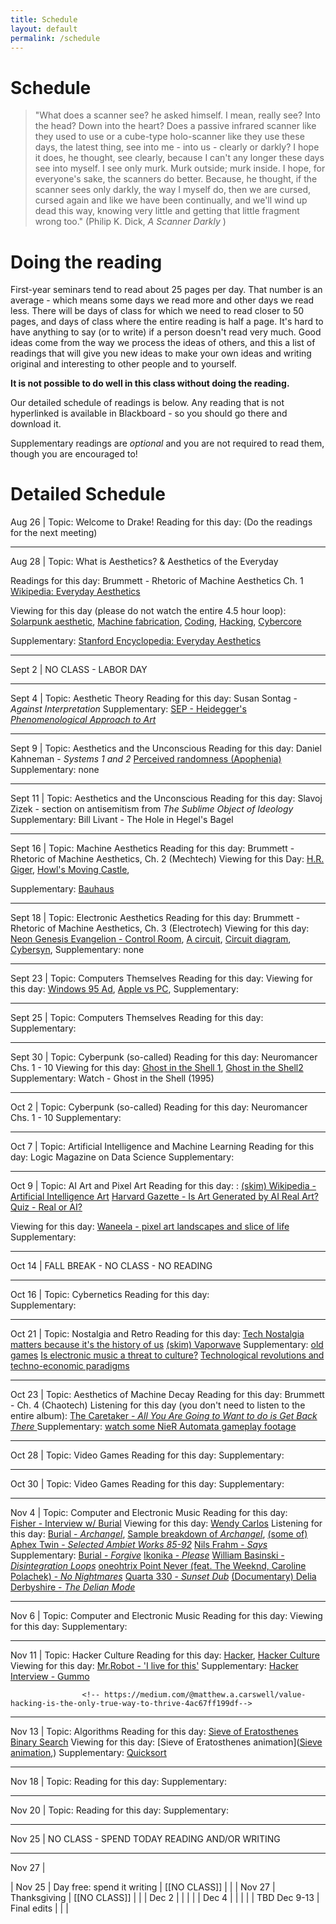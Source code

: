 ```yaml
---
title: Schedule
layout: default
permalink: /schedule
---
```


# Schedule

>"What does a scanner see? he asked himself. I mean, really see? Into the head? Down into the heart? Does a passive infrared scanner like they used to use or a cube-type holo-scanner like they use these days, the latest thing, see into me - into us - clearly or darkly? I hope it does, he thought, see clearly, because I can't any longer these days see into myself. I see only murk. Murk outside; murk inside. I hope, for everyone's sake, the scanners do better. Because, he thought, if the scanner sees only darkly, the way I myself do, then we are cursed, cursed again and like we have been continually, and we'll wind up dead this way, knowing very little and getting that little fragment wrong too." (Philip K. Dick, <i> A Scanner Darkly </i>)

# Doing the reading

First-year seminars tend to read about 25 pages per day. That number is an average - which means some days we read more and other days we read less. There will be days of class for which we need to read closer to 50 pages, and days of class where the entire reading is half a page. It's hard to have anything to say (or to write) if a person doesn't read very much. Good ideas come from the way we process the ideas of others, and this a list of readings that will give you new ideas to make your own ideas and writing original and interesting to other people and to yourself.

<b>It is not possible to do well in this class without doing the reading.</b>

Our detailed schedule of readings is below. Any reading that is not hyperlinked is available in Blackboard - so you should go there and download it.

Supplementary readings are <i>optional</i> and you are not required to read them, though you are encouraged to!

# Detailed Schedule

Aug 26   |
Topic: Welcome to Drake!
Reading for this day: (Do the readings for the next meeting)


____________________________________


Aug 28   |
Topic: What is Aesthetics? & Aesthetics of the Everyday        

Readings for this day: 
                        Brummett - Rhetoric of Machine Aesthetics Ch. 1 
                        [Wikipedia: Everyday Aesthetics](https://en.wikipedia.org/wiki/Everyday_Aesthetics)

Viewing for this day (please do not watch the entire 4.5 hour loop): 
                        [Solarpunk aesthetic](https://www.youtube.com/watch?v=UqJJktxCY9U), [Machine fabrication](https://www.youtube.com/watch?v=s-yne8xTNM0), [Coding](https://www.youtube.com/watch?v=iG6M-vt-4JY), [Hacking](https://www.youtube.com/watch?v=RoVTisgEaFM), [Cybercore](https://aesthetics.fandom.com/wiki/Cybercore)

Supplementary: 
                        [Stanford Encyclopedia: Everyday Aesthetics](https://plato.stanford.edu/entries/aesthetics-of-everyday/)



____________________________________

Sept 2 |
NO CLASS - LABOR DAY

____________________________________

Sept 4    | 
Topic: Aesthetic Theory
Reading for this day: 
                        Susan Sontag - <i>Against Interpretation  </i>
Supplementary: 
                        [SEP - Heidegger's <i>Phenomenological Approach to Art</i>](https://plato.stanford.edu/entries/heidegger-aesthetics/#PheAppArt)  
<!-- 
                        Henri Lefebvre - Excerpt from <i>Critique of Everyday Life</i> -->

____________________________________


Sept 9 | 
Topic: Aesthetics and the Unconscious
Reading for this day: 
                        Daniel Kahneman - <i>Systems 1 and 2</i>
                        [Perceived randomness (Apophenia)](https://stanislav-stankovic.medium.com/perceiving-randomness-cb6ff211c993)
Supplementary: none  

____________________________________

Sept 11 |
Topic: Aesthetics and the Unconscious
Reading for this day: 
                        Slavoj Zizek - section on antisemitism from <i>The Sublime Object of Ideology</i>
Supplementary: 
                        Bill Livant - The Hole in Hegel's Bagel

____________________________________

Sept 16 |
Topic: Machine Aesthetics
Reading for this day: 
                        Brummett - Rhetoric of Machine Aesthetics, Ch. 2 (Mechtech)
Viewing for this Day: 
                        [H.R. Giger](https://www.artnet.com/artists/hans-rudolf-giger/), [Howl's Moving Castle](https://static.wikia.nocookie.net/studio-ghibli/images/e/e6/Howls_Castle.jpg/revision/latest?cb=20181028002157), 

Supplementary: 
                        [Bauhaus](https://www.artsy.net/article/artsy-editorial-bauhaus-shaped-100-years)


<!-- Low level code to high level code is a whole aesthetic gradient that goes between mechtech and electro/chaotech. It's at the levle of high level code that we experience chaotech - decay, confusion, unexpected behaviors. There is regularity at the level of terminal commands to a simple machine. -->

____________________________________

Sept 18 |
Topic: Electronic Aesthetics
Reading for this day: 
                        Brummett - Rhetoric of Machine Aesthetics, Ch. 3 (Electrotech)
Viewing for this day: 
                        [Neon Genesis Evangelion - Control Room](https://external-preview.redd.it/f0-Bgpdoh_0tIEM-Ir-u_dJukFk1akoXf7338qnNL3Y.jpg?auto=webp&s=c905c9878ab3c15c6542f9eb3c3619d5dd4e0a9c), 
                        [A circuit](https://www.youtube.com/watch?v=LN6EuNqxOwE),
                        [Circuit diagram](https://www.visual-paradigm.com/servlet/editor-content/tutorials/how-to-create-circuit-diagram/sites/7/2019/02/circuit-diagram-example.png), 
                        [Cybersyn](https://upload.wikimedia.org/wikipedia/commons/transcoded/2/2a/CyberSyn-Orbital-001.webm/CyberSyn-Orbital-001.webm.720p.vp9.webm), 
Supplementary: none

____________________________________

Sept 23 |
Topic: Computers Themselves 
Reading for this day: 
Viewing for this day: 
                        [Windows 95 Ad](https://www.youtube.com/watch?v=t5G_cYjw0TM), [Apple vs PC](https://www.youtube.com/watch?v=1PwiljBN5-8),
Supplementary:

____________________________________

Sept 25 | 
Topic: Computers Themselves
Reading for this day: 
Supplementary:



____________________________________

Sept 30 | 
Topic: Cyberpunk (so-called)
Reading for this day: 
                        Neuromancer Chs. 1 - 10
Viewing for this day: 
                        [Ghost in the Shell 1](https://images.squarespace-cdn.com/content/v1/54fc8146e4b02a22841f4df7/1607911330497-XMAI541HOOKCW5MUUERG/ghostintheshell.jpg), [Ghost in the Shell2 ]()
Supplementary: 
                        Watch - Ghost in the Shell (1995)
<!-- [Donna Haraway - Cyborg Manifesto](https://warwick.ac.uk/fac/arts/english/currentstudents/undergraduate/modules/fictionnownarrativemediaandtheoryinthe21stcentury/manifestly_haraway_----_a_cyborg_manifesto_science_technology_and_socialist-feminism_in_the_....pdf) -->

____________________________________

Oct 2 |
Topic: Cyberpunk (so-called)
Reading for this day: 
                        Neuromancer Chs. 1 - 10
Supplementary: 

____________________________________

Oct 7 |
Topic: Artificial Intelligence and Machine Learning
Reading for this day: 
                        Logic Magazine on Data Science
Supplementary:

____________________________________

Oct 9 |
Topic: AI Art and Pixel Art
Reading for this day: : 
                        [(skim) Wikipedia - Artificial Intelligence Art](https://en.wikipedia.org/wiki/Artificial_intelligence_art)
                        [Harvard Gazette - Is Art Generated by AI Real Art?](https://news.harvard.edu/gazette/story/2023/08/is-art-generated-by-artificial-intelligence-real-art/)
                        [Quiz - Real or AI?](https://britannicaeducation.com/blog/quiz-real-or-ai/)

Viewing for this day: 
                        [Waneela - pixel art landscapes and slice of life](https://www.instagram.com/waneella/)         
Supplementary: 

____________________________________


Oct 14 | 
FALL BREAK - NO CLASS - NO READING

____________________________________

Oct 16 |
Topic: Cybernetics
Reading for this day:  
Supplementary:

____________________________________

Oct 21 |
Topic: Nostalgia and Retro
Reading for this day: 
                        [Tech Nostalgia matters because it's the history of us](https://archive.is/SMtXn)
                        [(skim) Vaporwave](https://en.wikipedia.org/wiki/Vaporwave)
Supplementary: 
                        [old games](https://archive.org/details/msdos_Neuromancer_1988)
                        [Is electronic music a threat to culture?](https://www.varsity.co.uk/science/11929)
                        [Technological revolutions and techno-economic paradigms](http://technologygovernance.eu/files/main/2009070708552121.pdf)


____________________________________

Oct 23 | 
Topic: Aesthetics of Machine Decay 
Reading for this day: 
                        Brummett - Ch. 4 (Chaotech) 
                        Listening for this day (you don't need to listen to the entire album): [The Caretaker - <i> All You Are Going to Want to do is Get Back There </i>](https://www.youtube.com/watch?v=adaTEdqR4xI)
Supplementary: 
                        [watch some NieR Automata gameplay footage](https://www.youtube.com/watch?v=KlJ3F6-VEBo) 

<!-- https://lozcliffe.com/the-aesthetics-of-decay-beyond-the-beautiful/ -->
____________________________________

Oct 28 |
Topic: Video Games
Reading for this day: 
Supplementary:  

____________________________________

Oct 30 |
Topic: Video Games 
Reading for this day: 
Supplementary:  

____________________________________

Nov 4 |
Topic: Computer and Electronic Music
Reading for this day:  
                        [Fisher - Interview w/ Burial](https://www.thewire.co.uk/in-writing/interviews/burial_unedited-transcript) 
Viewing for this day: 
                        [Wendy Carlos](https://www.youtube.com/watch?v=UsW2EDGbDqg)
Listening for this day: 
                        [Burial - <i>Archangel</i>](https://www.youtube.com/watch?v=E2qLD9c3Gq4), [Sample breakdown of <i>Archangel</i>](https://www.youtube.com/watch?v=rmOuV0ZvAgU), 
                        [(some of) Aphex Twin - <i>Selected Ambiet Works 85-92</i>](https://www.youtube.com/watch?v=Xw5AiRVqfqk)
                        [Nils Frahm - <i>Says</i>](https://www.youtube.com/watch?v=xLNeZogTsK8)
Supplementary: 
                        [Burial - <i>Forgive</i>](https://www.youtube.com/watch?v=f-Bn8h2TtdU)
                        [Ikonika - <i>Please</i>](https://www.youtube.com/watch?v=6Lzk_tGQB9w)
                        [William Basinski - <i>Disintegration Loops</i>](https://www.youtube.com/watch?v=LGddm-hw-Xc)
                        [oneohtrix Point Never (feat. The Weeknd, Caroline Polachek) - <i>No Nightmares</i>](https://www.youtube.com/watch?v=duDHGNIB8a4)
                        [Quarta 330 - <i>Sunset Dub</i>](https://www.youtube.com/watch?v=KV2RV3iJDWk)
                        [(Documentary) Delia Derbyshire - <i>The Delian Mode</i>](https://www.youtube.com/watch?v=n2dvGQ32q8g)

____________________________________

Nov 6 |
Topic: Computer and Electronic Music
Reading for this day: 
Viewing for this day: 
Supplementary:

____________________________________

Nov 11 |
Topic: Hacker Culture
Reading for this day: 
                        [Hacker](https://en.wikipedia.org/wiki/Hacker), [Hacker Culture](https://en.wikipedia.org/wiki/Hacker_culture)
Viewing for this day: 
                        [Mr.Robot - 'I live for this'](https://www.youtube.com/watch?v=67gYEK4FtzA)
Supplementary: 
                        [Hacker Interview - Gummo](https://www.youtube.com/watch?v=g6igTJXcqvo)
						
						
					<!-- https://medium.com/@matthew.a.carswell/value-hacking-is-the-only-true-way-to-thrive-4ac67ff199df-->

<!-- There is always thrill involved, it's like the vibe of bank heist movies. Risk, reward, sometimes integrity and a sense of social justice. Criminality. -->

____________________________________

Nov 13 |
Topic: Algorithms
Reading for this day: 
                        [Sieve of Eratosthenes](https://en.wikipedia.org/wiki/Sieve_of_Eratosthenes)
                        [Binary Search](https://en.wikipedia.org/wiki/Binary_search_algorithm)
Viewing for this day: 
                        [Sieve of Eratosthenes animation]([Sieve animation](https://www.youtube.com/watch?v=dhfhu9Q5g8U),)
Supplementary: 
                        [Quicksort](https://en.wikipedia.org/wiki/Quicksort)  


____________________________________

Nov 18 |
Topic: 
Reading for this day: 
Supplementary:

____________________________________

Nov 20 |
Topic: 
Reading for this day: 
Supplementary:

____________________________________

Nov 25 |
NO CLASS - SPEND TODAY READING AND/OR WRITING

____________________________________

Nov 27 | 


|   Nov 25   |    Day free: spend it writing   |         [[NO CLASS]]          |                       |
|   Nov 27   |    Thanksgiving     |         [[NO CLASS]]          |                       |
|   Dec 2   |         |                  |                       |
|   Dec 4   |         |                  |                       |
|   TBD Dec 9-13   |  Final edits   |                  |                       |
<!-- Blade runner when?-->

<!--- Units:

Aesthetic theory: 
    What is Aesthetics? 
    Aesthetics of the Everyday https://plato.stanford.edu/entries/aesthetics-of-everyday/#EveAesEveAes ; https://en.wikipedia.org/wiki/Everyday_Aesthetics
    Lefebvre - section on the transformer
    Sontag, “Against Interpretation” (

Aesthetics and ideology: 
    Zizek - section on antisemitism
    Bill Livant



Computer Aesthetics
    AI and ML
    Computer Art
    Computer Music
    
    


High tech in high sci fi literature - Dick, Gibson - Scanner Darkly & Neuromancer
https://archive.org/details/msdos_Neuromancer_1988
Ridley Scott - Blade Runner (1982, Director's Cut)
https://www.youtube.com/watch?v=WFv1OcrISK8

Nostalgia: Nostalgia for old games - "demakes" etc, old FPS games


Machine Learning and AI: Logic Magazine on 'Data Science' 

Event??

Science of religion and religion of science?
Record?
Late in semester?

Natalie Bayer It's a Wonderful World? Utopia, Dystopia, and Western Political Dreams
Timothy Knepper Religions of Des Moines
Andrei Migunov Aesthetics of Computing
Dystopia, Religion, Tech

Viewing: Blade Runner (Existentialism, Dystopia, Computing)




>

<!-- Assignments - 

1. a trip to library, talk to librarians 
2. sequenced writing assignments, related to each other
    a. give opportunity to improve on past work
    b. in a way that allows them to deal with more complex thinking 

3. incorporate weekly low-stakes assignments into later large high-stakes assignments

studies on whether students read written feedback???
techniques to get students to read the feedback: iterative homework, credit for incorporating feedback

writing center - for all students - can come in with prompt or with existing writing, any stage. tutors work with writing at any stage, from any discipline. keeps records of attendance. Tutors trained in working with ESL students. 

students need to schedule appointments ahead of time, the appointments fill up. Use class time: get out your computer and schedule your appointment now, in class. 

Starfish used for scheduling. 

-- looking for scientific writing tutors (Evan?? Nicholas??)
    
    
    
    
    -->

<!-- Academic Calendar for 2024-2025
Approved by Faculty Senate in February 2021
Presented to Faculty Senate for Confirmation in January 2023
Spring Break approved by Faculty Senate in December 2023


Fall Term
Classes Begin Aug 26 (Mon)
Labor Day (no classes) Sept 2 (Mon)
Fall Break Oc 14-15 (Mon & Tue)
Midpoint Oct 16 (Wed)
Thanksgiving (no classes) Nov 27-Dec 1 (Wed-Sun)
Day Free for Study Dec 6 (Fri)
Final Evaluation Period Dec 9-13 (Mon-Fri)
Term Ends Dec 13 (Fri)
Class Day count (at least 68) 68 - Excluding Final Eval Period & Day Free for Study
Winter Break (# of weekdays) 15 days -->